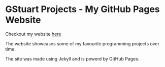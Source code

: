 # GStuart Projects - My GitHub Pages Website

Checkout my website [here](https://GWStuart.github.io)

The website showcases some of my favourite programming projects over time.

The site was made using Jekyll and is powerd by GitHub Pages.
